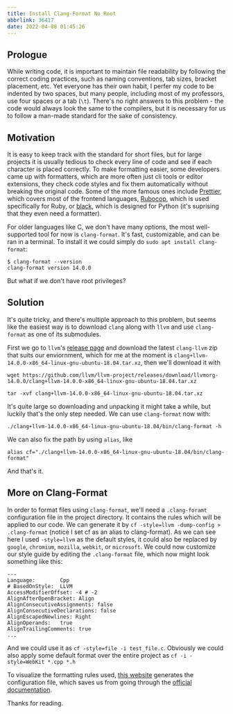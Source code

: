 ```yaml
---
title: Install Clang-Format No Root
abbrlink: 36417
date: 2022-04-08 01:45:26
---
```


## Prologue

While writing code, it is important to maintain file readability by following the correct coding practices, such as naming conventions, tab sizes, bracket placement, etc. Yet everyone has their own habit, I perfer my code to be indented by two spaces, but many people, including most of my professors, use four spaces or a tab (`\t`). There's no right answers to this problem - the code would always look the same to the compilers, but it is necessary for us to follow a man-made standard for the sake of consistency.

## Motivation

It is easy to keep track with the standard for short files, but for large projects it is usually tedious to check every line of code and see if each character is placed correctly. To make formatting easier, some developers came up with formatters, which are more often just cli tools or editor extensions, they check code styles and fix them automatically without breaking the original code. Some of the more famous ones include [Prettier](https://prettier.io/), which covers most of the frontend languages, [Rubocop](https://rubocop.org/), which is used specifically for Ruby, or [black](https://black.readthedocs.io/en/stable/), which is designed for Python (it's suprising that they even need a formatter).

For older languages like C, we don't have many options, the most well-supported tool for now is `clang-format`. It's fast, customizable, and can be ran in a terminal. To install it we could simply do `sudo apt install clang-format`:

```
$ clang-format --version
clang-format version 14.0.0
```

But what if we don't have root privileges?

## Solution

It's quite tricky, and there's multiple approach to this problem, but seems like the easiest way is to download `clang` along with `llvm` and use `clang-format` as one of its submodules.

First we go to `llvm`'s [release page](https://github.com/llvm/llvm-project/releases) and download the latest `clang-llvm` zip that suits our enviornment, which for me at the moment is `clang+llvm-14.0.0-x86_64-linux-gnu-ubuntu-18.04.tar.xz`, then we'll download it with

```
wget https://github.com/llvm/llvm-project/releases/download/llvmorg-14.0.0/clang+llvm-14.0.0-x86_64-linux-gnu-ubuntu-18.04.tar.xz

tar -xvf clang+llvm-14.0.0-x86_64-linux-gnu-ubuntu-18.04.tar.xz
```

It's quite large so downloading and unpacking it might take a while, but luckily that's the only step needed. We can use `clang-format` now with:

```
./clang+llvm-14.0.0-x86_64-linux-gnu-ubuntu-18.04/bin/clang-format -h
```

We can also fix the path by using `alias`, like

```
alias cf="./clang+llvm-14.0.0-x86_64-linux-gnu-ubuntu-18.04/bin/clang-format"
```

And that's it.

## More on Clang-Format

In order to format files using `clang-format`, we'll need a `.clang-foramt` configuration file in the project directory. It contains the rules which will be applied to our code. We can generate it by `cf -style=llvm -dump-config > .clang-format` (notice I set cf as an alias to clang-format). As we can see here I used `-style=llvm` as the default styles, it could also be replaced by `google`, `chromium`, `mozilla`, `webkit`, or `microsoft`. We could now customize our style guide by editing the `.clang-format` file, which now might look something like this:

```
---
Language:        Cpp
# BasedOnStyle:  LLVM
AccessModifierOffset: -4 # -2
AlignAfterOpenBracket: Align
AlignConsecutiveAssignments: false
AlignConsecutiveDeclarations: false
AlignEscapedNewlines: Right
AlignOperands:   true
AlignTrailingComments: true
...
```

And we could use it as `cf -style=file -i test_file.c`. Obviously we could also apply some default format over the entire project as `cf -i -style=WebKit *.cpp *.h`

To visualize the formatting rules used, [this website](https://zed0.co.uk/clang-format-configurator/) generates the configuration file, which saves us from going through the [official documentation](https://clang.llvm.org/docs/ClangFormatStyleOptions.html).

Thanks for reading.

